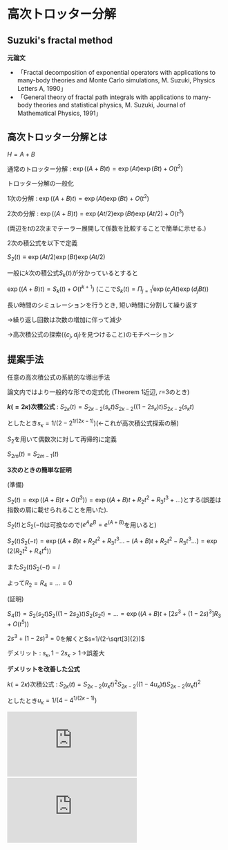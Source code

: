 <script type="text/x-mathjax-config">MathJax.Hub.Config({tex2jax:{inlineMath:[['\$','\$'],['\\(','\\)']],processEscapes:true},CommonHTML: {matchFontHeight:false}});</script>
<script type="text/javascript" async src="https://cdnjs.cloudflare.com/ajax/libs/mathjax/2.7.1/MathJax.js?config=TeX-MML-AM_CHTML"></script>


# 高次トロッター分解

## Suzuki's fractal method
**元論文**
- 「Fractal decomposition of exponential operators with applications to many-body theories and Monte Carlo simulations, M. Suzuki, Physics Letters A, 1990」
- 「General theory of fractal path integrals with applications to many‐body theories and statistical physics, M. Suzuki, Journal of Mathematical Physics, 1991」

## 高次トロッター分解とは
$H=A+B$

通常のトロッター分解 : $\exp((A+B)t)=\exp(At)\exp(Bt)+O(t^2)$

トロッター分解の一般化

1次の分解 : $\exp((A+B)t)=\exp(At)\exp(Bt)+O(t^2)$

2次の分解 : $\exp((A+B)t)=\exp(At/2)\exp(Bt)\exp(At/2)+O(t^3)$

(両辺を$t$の2次までテーラー展開して係数を比較することで簡単に示せる.)

2次の積公式を以下で定義

$S_2(t)\equiv\exp(At/2)\exp(Bt)\exp(At/2)$

一般に$k$次の積公式$S_k(t)$が分かっているとすると

$\exp((A+B)t)=S_k(t)+O(t^{k+1})$ (ここで$S_k(t)=\Pi_{j=1}^l \exp(c_jAt)\exp(d_jBt)$)

長い時間のシミュレーションを行うとき, 短い時間に分割して繰り返す

→繰り返し回数は次数の増加に伴って減少

→高次積公式の探索($\{c_j, d_j\}$を見つけること)のモチベーション

## 提案手法

任意の高次積公式の系統的な導出手法

論文内ではより一般的な形での定式化 (Theorem 1近辺, $r$=3のとき)

**$k(=2\kappa)$次積公式** : $S_{2\kappa}(t)=S_{2\kappa-2}(s_\kappa t)S_{2\kappa-2}((1-2s_\kappa)t)S_{2\kappa-2}(s_\kappa t)$

としたとき$s_\kappa=1/(2-2^{1/(2\kappa-1)})$(←これが高次積公式探索の解)

$S_2$を用いて偶数次に対して再帰的に定義

$S_{2m}(t)=S_{2m-1}(t)$

**3次のときの簡単な証明**

(準備)

$S_2(t)=\exp((A+B)t+O(t^3))=\exp((A+B)t+R_2t^2+R_3t^3+\dots)$とする(誤差は指数の肩に載せられることを用いた).

$S_2(t)$と$S_2(-t)$は可換なので($e^Ae^B=e^{(A+B)}$を用いると)

$S_2(t)S_2(-t)=\exp((A+B)t+R_2t^2+R_3t^3\dots-(A+B)t+R_2t^2-R_3t^3\dots)=\exp(2(R_2t^2+R_4t^4))$

また$S_2(t)S_2(-t)=I$

よって$R_2=R_4=\dots=0$

(証明)

$S_4(t)=S_2(s_2t)S_2((1-2s_2)t)S_2(s_2t)=\dots=\exp((A+B)t+[2s^3+(1-2s)^3]R_3+O(t^5))$

$2s^3+(1-2s)^3=0$を解くと$s=1/(2-\sqrt[3]{2})$



デメリット : $s_\kappa, 1-2s_\kappa>1$→誤差大

**デメリットを改善した公式**

$k(=2\kappa)$次積公式 : $S_{2\kappa}(t)=S_{2\kappa-2}(u_\kappa t)^2S_{2\kappa-2}((1-4u_\kappa)t)S_{2\kappa-2}(u_\kappa t)^2$

としたとき$u_\kappa=1/(4-4^{1/(2\kappa-1)})$

![2](https://github.com/HayatoYunoki/paperalert/blob/main/suzuki/2.pdf)
![4](https://github.com/HayatoYunoki/paperalert/blob/main/suzuki/4.pdf)


